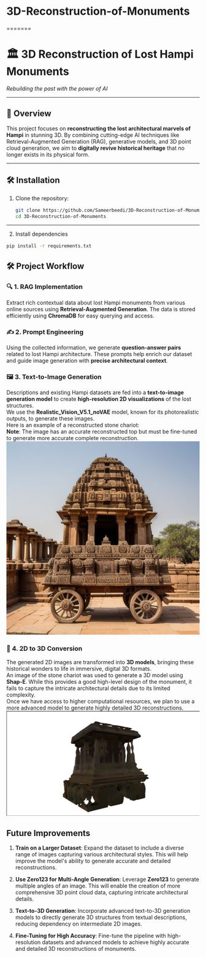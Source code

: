 # 3D-Reconstruction-of-Monuments
=======
# 🏛️ 3D Reconstruction of Lost Hampi Monuments  
_Rebuilding the past with the power of AI_

---

## 📌 Overview  
This project focuses on **reconstructing the lost architectural marvels of Hampi** in stunning 3D. By combining cutting-edge AI techniques like Retrieval-Augmented Generation (RAG), generative models, and 3D point cloud generation, we aim to **digitally revive historical heritage** that no longer exists in its physical form.

---

## 🛠️ Installation  

1. Clone the repository:  
   ```bash
   git clone https://github.com/Sameerbeedi/3D-Reconstruction-of-Monuments.git
   cd 3D-Reconstruction-of-Monuments

---
2. Install dependencies
```bash
pip install -r requirements.txt
```

## 🛠️ Project Workflow  

### 🔍 1. RAG Implementation  
Extract rich contextual data about lost Hampi monuments from various online sources using **Retrieval-Augmented Generation**. The data is stored efficiently using **ChromaDB** for easy querying and access.

### ✍️ 2. Prompt Engineering  
Using the collected information, we generate **question-answer pairs** related to lost Hampi architecture. These prompts help enrich our dataset and guide image generation with **precise architectural context**.

### 🖼️ 3. Text-to-Image Generation  
Descriptions and existing Hampi datasets are fed into a **text-to-image generation model** to create **high-resolution 2D visualizations** of the lost structures.<br>
We use the **Realistic_Vision_V5.1_noVAE** model, known for its photorealistic outputs, to generate these images.<br>
Here is an example of a reconstructed stone chariot:<br>
**Note**: The image has an accurate reconstructed top but must be fine-tuned to generate more accurate complete reconstruction.<br>
![Text-2D](text-2d.jpg "Reconstructed 2D image")

### 🧱 4. 2D to 3D Conversion  
The generated 2D images are transformed into **3D models**, bringing these historical wonders to life in immersive, digital 3D formats.  
An image of the stone chariot was used to generate a 3D model using **Shap-E**. While this provides a good high-level design of the monument, it fails to capture the intricate architectural details due to its limited complexity.  
Once we have access to higher computational resources, we plan to use a more advanced model to generate highly detailed 3D reconstructions.<br>
![3D-Model](3D.jpg "3D model of stone charriot")

## Future Improvements

1. **Train on a Larger Dataset**: Expand the dataset to include a diverse range of images capturing various architectural styles. This will help improve the model's ability to generate accurate and detailed reconstructions.

2. **Use Zero123 for Multi-Angle Generation**: Leverage **Zero123** to generate multiple angles of an image. This will enable the creation of more comprehensive 3D point cloud data, capturing intricate architectural details.

3. **Text-to-3D Generation**: Incorporate advanced text-to-3D generation models to directly generate 3D structures from textual descriptions, reducing dependency on intermediate 2D images.

4. **Fine-Tuning for High Accuracy**: Fine-tune the pipeline with high-resolution datasets and advanced models to achieve highly accurate and detailed 3D reconstructions of monuments.






